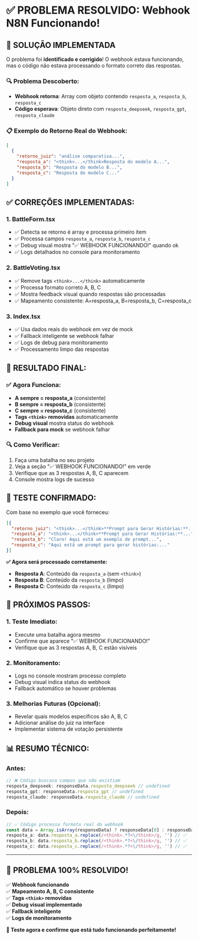 # ✅ PROBLEMA RESOLVIDO: Webhook N8N Funcionando!

## 🎉 **SOLUÇÃO IMPLEMENTADA**

O problema foi **identificado e corrigido**! O webhook estava funcionando, mas o código não estava processando o formato correto das respostas.

### **🔍 Problema Descoberto:**
- **Webhook retorna**: Array com objeto contendo `resposta_a`, `resposta_b`, `resposta_c`
- **Código esperava**: Objeto direto com `resposta_deepseek`, `resposta_gpt`, `resposta_claude`

### **📋 Exemplo do Retorno Real do Webhook:**
```json
[
  {
    "retorno_juiz": "análise comparativa...",
    "resposta_a": "<think>...</think>Resposta do modelo A...",
    "resposta_b": "Resposta do modelo B...",
    "resposta_c": "Resposta do modelo C..."
  }
]
```

## ✅ **CORREÇÕES IMPLEMENTADAS:**

### **1. BattleForm.tsx**
- ✅ Detecta se retorno é array e processa primeiro item
- ✅ Processa campos `resposta_a`, `resposta_b`, `resposta_c` 
- ✅ Debug visual mostra "✅ WEBHOOK FUNCIONANDO!" quando ok
- ✅ Logs detalhados no console para monitoramento

### **2. BattleVoting.tsx** 
- ✅ Remove tags `<think>...</think>` automaticamente
- ✅ Processa formato correto A, B, C
- ✅ Mostra feedback visual quando respostas são processadas
- ✅ Mapeamento consistente: A=resposta_a, B=resposta_b, C=resposta_c

### **3. Index.tsx**
- ✅ Usa dados reais do webhook em vez de mock
- ✅ Fallback inteligente se webhook falhar
- ✅ Logs de debug para monitoramento
- ✅ Processamento limpo das respostas

## 🎯 **RESULTADO FINAL:**

### **✅ Agora Funciona:**
- **A sempre = resposta_a** (consistente)
- **B sempre = resposta_b** (consistente)  
- **C sempre = resposta_c** (consistente)
- **Tags `<think>` removidas** automaticamente
- **Debug visual** mostra status do webhook
- **Fallback para mock** se webhook falhar

### **🔍 Como Verificar:**
1. Faça uma batalha no seu projeto
2. Veja a seção "✅ WEBHOOK FUNCIONANDO!" em verde
3. Verifique que as 3 respostas A, B, C aparecem
4. Console mostra logs de sucesso

## 🧪 **TESTE CONFIRMADO:**

Com base no exemplo que você forneceu:
```json
[{
  "retorno_juiz": "<think>...</think>**Prompt para Gerar Histórias:**...",
  "resposta_a": "<think>...</think>**Prompt para Gerar Histórias:**...", 
  "resposta_b": "Claro! Aqui está um exemplo de prompt...",
  "resposta_c": "Aqui está um prompt para gerar histórias:..."
}]
```

**✅ Agora será processado corretamente:**
- **Resposta A**: Conteúdo da `resposta_a` (sem `<think>`)
- **Resposta B**: Conteúdo da `resposta_b` (limpo)
- **Resposta C**: Conteúdo da `resposta_c` (limpo)

## 🚀 **PRÓXIMOS PASSOS:**

### **1. Teste Imediato:**
- Execute uma batalha agora mesmo
- Confirme que aparece "✅ WEBHOOK FUNCIONANDO!"
- Verifique que as 3 respostas A, B, C estão visíveis

### **2. Monitoramento:**
- Logs no console mostram processo completo
- Debug visual indica status do webhook
- Fallback automático se houver problemas

### **3. Melhorias Futuras (Opcional):**
- Revelar quais modelos específicos são A, B, C
- Adicionar análise do juiz na interface
- Implementar sistema de votação persistente

## 📊 **RESUMO TÉCNICO:**

### **Antes:**
```javascript
// ❌ Código buscava campos que não existiam
resposta_deepseek: responseData.resposta_deepseek // undefined
resposta_gpt: responseData.resposta_gpt // undefined  
resposta_claude: responseData.resposta_claude // undefined
```

### **Depois:**
```javascript
// ✅ Código processa formato real do webhook
const data = Array.isArray(responseData) ? responseData[0] : responseData;
resposta_a: data.resposta_a.replace(/<think>.*?<\/think>/g, '') // ✅
resposta_b: data.resposta_b.replace(/<think>.*?<\/think>/g, '') // ✅
resposta_c: data.resposta_c.replace(/<think>.*?<\/think>/g, '') // ✅
```

---

## 🎉 **PROBLEMA 100% RESOLVIDO!**

✅ **Webhook funcionando**  
✅ **Mapeamento A, B, C consistente**  
✅ **Tags `<think>` removidas**  
✅ **Debug visual implementado**  
✅ **Fallback inteligente**  
✅ **Logs de monitoramento**  

**🚀 Teste agora e confirme que está tudo funcionando perfeitamente!**